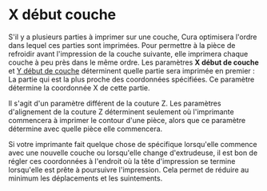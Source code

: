 X début couche
====
S'il y a plusieurs parties à imprimer sur une couche, Cura optimisera l'ordre dans lequel ces parties sont imprimées. Pour permettre à la pièce de refroidir avant l'impression de la couche suivante, elle imprimera chaque couche à peu près dans le même ordre. Les paramètres **X début de couche** et [Y début de couche](layer_start_y.md) déterminent quelle partie sera imprimée en premier : La partie qui est la plus proche des coordonnées spécifiées. Ce paramètre détermine la coordonnée X de cette partie.

Il s'agit d'un paramètre différent de la couture Z. Les paramètres d'alignement de la couture Z déterminent seulement où l'imprimante commencera à imprimer le contour d'une pièce, alors que ce paramètre détermine avec quelle pièce elle commencera.

Si votre imprimante fait quelque chose de spécifique lorsqu'elle commence avec une nouvelle couche ou lorsqu'elle change d'extrudeuse, il est bon de régler ces coordonnées à l'endroit où la tête d'impression se termine lorsqu'elle est prête à poursuivre l'impression. Cela permet de réduire au minimum les déplacements et les suintements.
